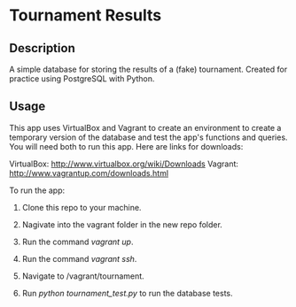Tournament Results
==================

Description
-----------

A simple database for storing the results of a (fake) tournament.
Created for practice using PostgreSQL with Python.

Usage
-----

This app uses VirtualBox and Vagrant to create an environment to
create a temporary version of the database and test the app's functions
and queries. You will need both to run this app. Here are links for
downloads:

VirtualBox: http://www.virtualbox.org/wiki/Downloads
Vagrant:  http://www.vagrantup.com/downloads.html

To run the app:

1) Clone this repo to your machine.

2) Nagivate into the vagrant folder in the new repo folder.

3) Run the command *vagrant up*.

4) Run the command *vagrant ssh*.

5) Navigate to /vagrant/tournament.

6) Run *python tournament_test.py* to run the database tests.

